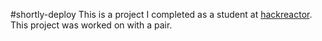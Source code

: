 #shortly-deploy
This is a project I completed as a student at [hackreactor](http://hackreactor.com). This project was worked on with a pair.